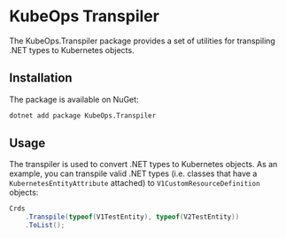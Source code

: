 # KubeOps Transpiler

The KubeOps.Transpiler package provides a set of utilities
for transpiling .NET types to Kubernetes objects.

## Installation

The package is available on NuGet:

```bash
dotnet add package KubeOps.Transpiler
```

## Usage

The transpiler is used to convert .NET types to Kubernetes objects.
As an example, you can transpile valid .NET types (i.e. classes that
have a `KubernetesEntityAttribute` attached) to
`V1CustomResourceDefinition` objects:

```csharp
Crds
    .Transpile(typeof(V1TestEntity), typeof(V2TestEntity))
    .ToList();
```
